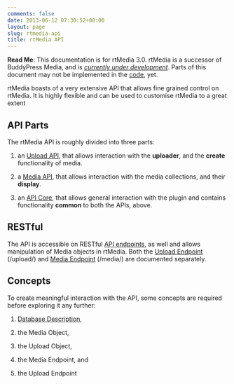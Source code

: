 ```yaml
---
comments: false
date: 2013-06-12 07:30:52+00:00
layout: page
slug: rtmedia-api
title: rtMedia API
---
```


**Read Me**: This documentation is for rtMedia 3.0. rtMedia is a successor of BuddyPress Media, and is [_currently under development_](https://rtcamp.com/news/getting-ready-for-rtmedia/). Parts of this document may not be implemented in the [code](https://github.com/rtCamp/buddypress-media/tree/rtmedia), yet.


rtMedia boasts of a very extensive API that allows fine grained control on rtMedia. It is highly flexible and can be used to customise rtMedia to a great extent


## API Parts


The rtMedia API is roughly divided into three parts:



	
  1. an [Upload API](hthttp://rtcamp.com/buddypress-media/docs/developer/rtmedia-api/upload-api), that allows interaction with the **uploader**, and the **create** functionality of media.

	
  2. a [Media API](https://rtcamp.com/rtmedia/docs/developer/rtmedia-api/media-api), that allows interaction with the media collections, and their **display**.

	
  3. an [API Core](https://rtcamp.com/rtmedia/docs/developer/rtmedia-api/api-core/), that allows general interaction with the plugin and contains functionality **common** to both the APIs, above.




## RESTful


The API is accessible on RESTful [API endpoints](https://rtcamp.com/rtmedia/docs/developer/rtmedia-api/endpoints/), as well and allows manipulation of Media objects in rtMedia. Both the [Upload Endpoint](https://rtcamp.com/rtmedia/docs/developer/rtmedia-api/endpoints/upload-endpoint) (/upload/) and [Media Endpoint](https://rtcamp.com/rtmedia/docs/developer/rtmedia-api/endpoints/media-endpoint) (/media/) are documented separately.


## Concepts


To create meaningful interaction with the API, some concepts are required before exploring it any further:



	
  1. [Database Description](https://rtcamp.com/rtmedia/docs/developer/database-description/),

	
  2. the Media Object,

	
  3. the Upload Object,

	
  4. the Media Endpoint, and

	
  5. the Upload Endpoint


